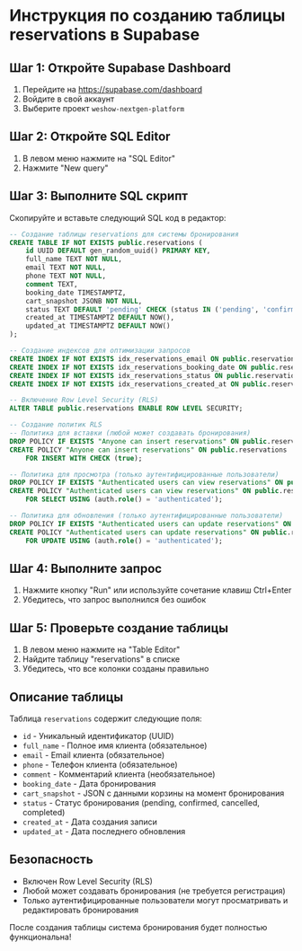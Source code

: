 # Инструкция по созданию таблицы reservations в Supabase

## Шаг 1: Откройте Supabase Dashboard

1. Перейдите на https://supabase.com/dashboard
2. Войдите в свой аккаунт
3. Выберите проект `weshow-nextgen-platform`

## Шаг 2: Откройте SQL Editor

1. В левом меню нажмите на "SQL Editor"
2. Нажмите "New query"

## Шаг 3: Выполните SQL скрипт

Скопируйте и вставьте следующий SQL код в редактор:

```sql
-- Создание таблицы reservations для системы бронирования
CREATE TABLE IF NOT EXISTS public.reservations (
    id UUID DEFAULT gen_random_uuid() PRIMARY KEY,
    full_name TEXT NOT NULL,
    email TEXT NOT NULL,
    phone TEXT NOT NULL,
    comment TEXT,
    booking_date TIMESTAMPTZ,
    cart_snapshot JSONB NOT NULL,
    status TEXT DEFAULT 'pending' CHECK (status IN ('pending', 'confirmed', 'cancelled', 'completed')),
    created_at TIMESTAMPTZ DEFAULT NOW(),
    updated_at TIMESTAMPTZ DEFAULT NOW()
);

-- Создание индексов для оптимизации запросов
CREATE INDEX IF NOT EXISTS idx_reservations_email ON public.reservations(email);
CREATE INDEX IF NOT EXISTS idx_reservations_booking_date ON public.reservations(booking_date);
CREATE INDEX IF NOT EXISTS idx_reservations_status ON public.reservations(status);
CREATE INDEX IF NOT EXISTS idx_reservations_created_at ON public.reservations(created_at);

-- Включение Row Level Security (RLS)
ALTER TABLE public.reservations ENABLE ROW LEVEL SECURITY;

-- Создание политик RLS
-- Политика для вставки (любой может создавать бронирования)
DROP POLICY IF EXISTS "Anyone can insert reservations" ON public.reservations;
CREATE POLICY "Anyone can insert reservations" ON public.reservations
    FOR INSERT WITH CHECK (true);

-- Политика для просмотра (только аутентифицированные пользователи)
DROP POLICY IF EXISTS "Authenticated users can view reservations" ON public.reservations;
CREATE POLICY "Authenticated users can view reservations" ON public.reservations
    FOR SELECT USING (auth.role() = 'authenticated');

-- Политика для обновления (только аутентифицированные пользователи)
DROP POLICY IF EXISTS "Authenticated users can update reservations" ON public.reservations;
CREATE POLICY "Authenticated users can update reservations" ON public.reservations
    FOR UPDATE USING (auth.role() = 'authenticated');
```

## Шаг 4: Выполните запрос

1. Нажмите кнопку "Run" или используйте сочетание клавиш Ctrl+Enter
2. Убедитесь, что запрос выполнился без ошибок

## Шаг 5: Проверьте создание таблицы

1. В левом меню нажмите на "Table Editor"
2. Найдите таблицу "reservations" в списке
3. Убедитесь, что все колонки созданы правильно

## Описание таблицы

Таблица `reservations` содержит следующие поля:

- `id` - Уникальный идентификатор (UUID)
- `full_name` - Полное имя клиента (обязательное)
- `email` - Email клиента (обязательное)
- `phone` - Телефон клиента (обязательное)
- `comment` - Комментарий клиента (необязательное)
- `booking_date` - Дата бронирования
- `cart_snapshot` - JSON с данными корзины на момент бронирования
- `status` - Статус бронирования (pending, confirmed, cancelled, completed)
- `created_at` - Дата создания записи
- `updated_at` - Дата последнего обновления

## Безопасность

- Включен Row Level Security (RLS)
- Любой может создавать бронирования (не требуется регистрация)
- Только аутентифицированные пользователи могут просматривать и редактировать бронирования

После создания таблицы система бронирования будет полностью функциональна!





